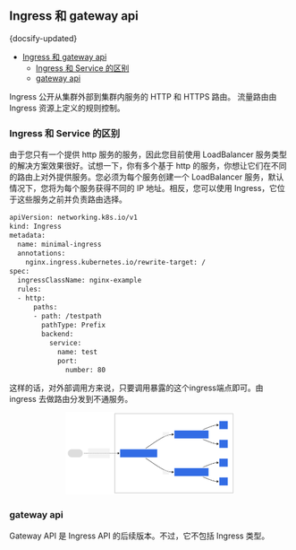 ## Ingress 和 gateway api
{docsify-updated}

- [Ingress 和 gateway api](#ingress-和-gateway-api)
  - [Ingress 和 Service 的区别](#ingress-和-service-的区别)
  - [gateway api](#gateway-api)


Ingress 公开从集群外部到集群内服务的 HTTP 和 HTTPS 路由。 流量路由由 Ingress 资源上定义的规则控制。

### Ingress 和 Service 的区别
由于您只有一个提供 http 服务的服务，因此您目前使用 LoadBalancer 服务类型的解决方案效果很好。试想一下，你有多个基于 http 的服务，你想让它们在不同的路由上对外提供服务。您必须为每个服务创建一个 LoadBalancer 服务，默认情况下，您将为每个服务获得不同的 IP 地址。相反，您可以使用 Ingress，它位于这些服务之前并负责路由选择。
```
apiVersion: networking.k8s.io/v1
kind: Ingress
metadata:
  name: minimal-ingress
  annotations:
    nginx.ingress.kubernetes.io/rewrite-target: /
spec:
  ingressClassName: nginx-example
  rules:
  - http:
      paths:
      - path: /testpath
        pathType: Prefix
        backend:
          service:
            name: test
            port:
              number: 80
```

这样的话，对外部调用方来说，只要调用暴露的这个ingress端点即可。由 ingress 去做路由分发到不通服务。

<center><img src="/pics/ingressFanOut.svg" width="60%"></center>

### gateway api
Gateway API 是 Ingress API 的后续版本。不过，它不包括 Ingress 类型。

